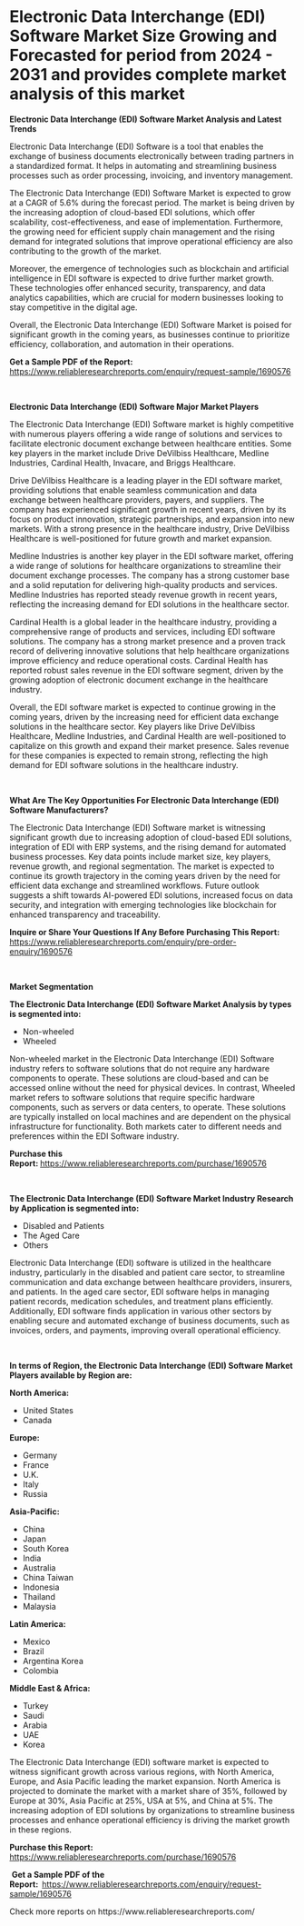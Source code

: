 <p><h1>Electronic Data Interchange (EDI) Software Market Size Growing and Forecasted for period from 2024 - 2031 and provides complete market analysis of this market</h1></p><p><strong>Electronic Data Interchange (EDI) Software Market Analysis and Latest Trends</strong></p>
<p><p>Electronic Data Interchange (EDI) Software is a tool that enables the exchange of business documents electronically between trading partners in a standardized format. It helps in automating and streamlining business processes such as order processing, invoicing, and inventory management.</p><p>The Electronic Data Interchange (EDI) Software Market is expected to grow at a CAGR of 5.6% during the forecast period. The market is being driven by the increasing adoption of cloud-based EDI solutions, which offer scalability, cost-effectiveness, and ease of implementation. Furthermore, the growing need for efficient supply chain management and the rising demand for integrated solutions that improve operational efficiency are also contributing to the growth of the market.</p><p>Moreover, the emergence of technologies such as blockchain and artificial intelligence in EDI software is expected to drive further market growth. These technologies offer enhanced security, transparency, and data analytics capabilities, which are crucial for modern businesses looking to stay competitive in the digital age.</p><p>Overall, the Electronic Data Interchange (EDI) Software Market is poised for significant growth in the coming years, as businesses continue to prioritize efficiency, collaboration, and automation in their operations.</p></p>
<p><strong>Get a Sample PDF of the Report:&nbsp;</strong> <a href="https://www.reliableresearchreports.com/enquiry/request-sample/1690576">https://www.reliableresearchreports.com/enquiry/request-sample/1690576</a></p>
<p>&nbsp;</p>
<p><strong>Electronic Data Interchange (EDI) Software Major Market Players</strong></p>
<p><p>The Electronic Data Interchange (EDI) Software market is highly competitive with numerous players offering a wide range of solutions and services to facilitate electronic document exchange between healthcare entities. Some key players in the market include Drive DeVilbiss Healthcare, Medline Industries, Cardinal Health, Invacare, and Briggs Healthcare.</p><p>Drive DeVilbiss Healthcare is a leading player in the EDI software market, providing solutions that enable seamless communication and data exchange between healthcare providers, payers, and suppliers. The company has experienced significant growth in recent years, driven by its focus on product innovation, strategic partnerships, and expansion into new markets. With a strong presence in the healthcare industry, Drive DeVilbiss Healthcare is well-positioned for future growth and market expansion.</p><p>Medline Industries is another key player in the EDI software market, offering a wide range of solutions for healthcare organizations to streamline their document exchange processes. The company has a strong customer base and a solid reputation for delivering high-quality products and services. Medline Industries has reported steady revenue growth in recent years, reflecting the increasing demand for EDI solutions in the healthcare sector.</p><p>Cardinal Health is a global leader in the healthcare industry, providing a comprehensive range of products and services, including EDI software solutions. The company has a strong market presence and a proven track record of delivering innovative solutions that help healthcare organizations improve efficiency and reduce operational costs. Cardinal Health has reported robust sales revenue in the EDI software segment, driven by the growing adoption of electronic document exchange in the healthcare industry.</p><p>Overall, the EDI software market is expected to continue growing in the coming years, driven by the increasing need for efficient data exchange solutions in the healthcare sector. Key players like Drive DeVilbiss Healthcare, Medline Industries, and Cardinal Health are well-positioned to capitalize on this growth and expand their market presence. Sales revenue for these companies is expected to remain strong, reflecting the high demand for EDI software solutions in the healthcare industry.</p></p>
<p>&nbsp;</p>
<p><strong>What Are The Key Opportunities For Electronic Data Interchange (EDI) Software Manufacturers?</strong></p>
<p><p>The Electronic Data Interchange (EDI) Software market is witnessing significant growth due to increasing adoption of cloud-based EDI solutions, integration of EDI with ERP systems, and the rising demand for automated business processes. Key data points include market size, key players, revenue growth, and regional segmentation. The market is expected to continue its growth trajectory in the coming years driven by the need for efficient data exchange and streamlined workflows. Future outlook suggests a shift towards AI-powered EDI solutions, increased focus on data security, and integration with emerging technologies like blockchain for enhanced transparency and traceability.</p></p>
<p><strong>Inquire or Share Your Questions If Any Before Purchasing This Report:</strong> <a href="https://www.reliableresearchreports.com/enquiry/pre-order-enquiry/1690576">https://www.reliableresearchreports.com/enquiry/pre-order-enquiry/1690576</a></p>
<p>&nbsp;</p>
<p><strong>Market Segmentation</strong></p>
<p><strong>The Electronic Data Interchange (EDI) Software Market Analysis by types is segmented into:</strong></p>
<p><ul><li>Non-wheeled</li><li>Wheeled</li></ul></p>
<p><p>Non-wheeled market in the Electronic Data Interchange (EDI) Software industry refers to software solutions that do not require any hardware components to operate. These solutions are cloud-based and can be accessed online without the need for physical devices. In contrast, Wheeled market refers to software solutions that require specific hardware components, such as servers or data centers, to operate. These solutions are typically installed on local machines and are dependent on the physical infrastructure for functionality. Both markets cater to different needs and preferences within the EDI Software industry.</p></p>
<p><strong>Purchase this Report:&nbsp;</strong><a href="https://www.reliableresearchreports.com/purchase/1690576">https://www.reliableresearchreports.com/purchase/1690576</a></p>
<p>&nbsp;</p>
<p><strong>The Electronic Data Interchange (EDI) Software Market Industry Research by Application is segmented into:</strong></p>
<p><ul><li>Disabled and Patients</li><li>The Aged Care</li><li>Others</li></ul></p>
<p><p>Electronic Data Interchange (EDI) software is utilized in the healthcare industry, particularly in the disabled and patient care sector, to streamline communication and data exchange between healthcare providers, insurers, and patients. In the aged care sector, EDI software helps in managing patient records, medication schedules, and treatment plans efficiently. Additionally, EDI software finds application in various other sectors by enabling secure and automated exchange of business documents, such as invoices, orders, and payments, improving overall operational efficiency.</p></p>
<p>&nbsp;</p>
<p><strong>In terms of Region, the Electronic Data Interchange (EDI) Software Market Players available by Region are:</strong></p>
<p>
    <p> <strong> North America: </strong>
        <ul>
            <li>United States</li>
            <li>Canada</li>
        </ul>
        </p> 
    <p> <strong> Europe: </strong>
        <ul>
            <li>Germany</li>
            <li>France</li>
            <li>U.K.</li>
            <li>Italy</li>
            <li>Russia</li>
        </ul>
        </p> 
    <p> <strong> Asia-Pacific: </strong>
        <ul>
            <li>China</li>
            <li>Japan</li>
            <li>South Korea</li>
            <li>India</li>
            <li>Australia</li>
            <li>China Taiwan</li>
            <li>Indonesia</li>
            <li>Thailand</li>
            <li>Malaysia</li>
        </ul>
        </p> 
    <p> <strong> Latin America: </strong>
        <ul>
            <li>Mexico</li>
            <li>Brazil</li>
            <li>Argentina Korea</li>
            <li>Colombia</li>
        </ul>
        </p> 
    <p> <strong> Middle East & Africa: </strong>
        <ul>
            <li>Turkey</li>
            <li>Saudi</li>
            <li>Arabia</li>
            <li>UAE</li>
            <li>Korea</li>
        </ul>
    </p>
    </p>
<p><p>The Electronic Data Interchange (EDI) software market is expected to witness significant growth across various regions, with North America, Europe, and Asia Pacific leading the market expansion. North America is projected to dominate the market with a market share of 35%, followed by Europe at 30%, Asia Pacific at 25%, USA at 5%, and China at 5%. The increasing adoption of EDI solutions by organizations to streamline business processes and enhance operational efficiency is driving the market growth in these regions.</p></p>
<p><strong>Purchase this Report: </strong><a href="https://www.reliableresearchreports.com/purchase/1690576">https://www.reliableresearchreports.com/purchase/1690576</a></p>
<p>&nbsp;<strong>Get a Sample PDF of the Report:&nbsp;&nbsp;</strong><a href="https://www.reliableresearchreports.com/enquiry/request-sample/1690576">https://www.reliableresearchreports.com/enquiry/request-sample/1690576</a></p>
<p><strong></strong></p>
<p>Check more reports on https://www.reliableresearchreports.com/</p>